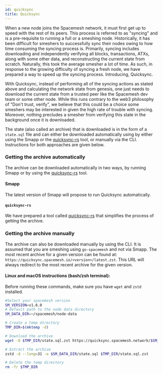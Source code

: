 ```yaml
---
id: quicksync
title: Quicksync
---
```


When a new node joins the Spacemesh network, it must first get up to speed with the rest of its peers. This process is referred to as "syncing" and is a pre-requisite to running a full or a smeshing node. Historically, it has been difficult for smeshers to successfully sync their nodes owing to how time consuming the syncing process is. Primarily, syncing includes downloading and independently verifying all blocks, transactions, ATXs, along with some other data, and reconstructing the current state from scratch. Naturally, this took the average smesher a lot of time. As such, in response to the growing difficulty of syncing a fresh node, we have prepared a way to speed up the syncing process. Introducing, Quicksync.

With Quicksync, instead of performing all of the syncing actions as stated above and calculating the network state from genesis, one just needs to download the current state from a trusted peer like the Spacemesh dev team or some other node. While this runs contrary to the web3 philosophy of "Don't trust, verify", we believe that this could be a choice some smeshers may be interested in given the high rate of trouble with syncing. Moreover, nothing precludes a smesher from verifying this state in the background once it is downloaded.

The state (also called an archive) that is downloaded is in the form of a `state.sql` file and can either be downloaded automatically using by either using the Smapp or the [quicksync-rs](https://github.com/spacemeshos/quicksync-rs) tool, or manually via the CLI. Instructions for both approaches are given below.

### Getting the archive automatically

The archive can be downloaded automatically in two ways, by running Smapp or by using the [quicksync-rs](https://github.com/spacemeshos/quicksync-rs) tool.

#### Smapp

The latest version of Smapp will propose to run Quicksync automatically.

#### `quicksync-rs`

We have prepared a tool called [quicksync-rs](https://github.com/spacemeshos/quicksync-rs) that simplifies the process of getting the archive.

### Getting the archive manually

The archive can also be downloaded manually by using the CLI. It is assumed that you are smeshing using `go-spacemesh` and not via Smapp. The most recent archive for a given version can be found at: `https://quicksync.spacemesh.io/<version>/latest.zst`. This URL will always redirect to the most recent archive for the given version.

#### Linux and macOS instructions (bash/zsh terminal):

Before running these commands, make sure you have `wget` and `zstd` installed.

```bash
#Select your spacemesh version
SM_VERSION=v1.6.0
# Default path to the node data directory
SM_DATA_DIR=~/spacemesh/node-data 

# Create a temp directory
TMP_DIR=$(mktemp -d)

# Download the archive
wget -O $TMP_DIR/state.sql.zst https://quicksync.spacemesh.network/$SM_VERSION/state.zst

# Extract the archive
zstd -d --long=31 -o $SM_DATA_DIR/state.sql $TMP_DIR/state.sql.zst

# Delete the temp directory
rm -fr $TMP_DIR
```
